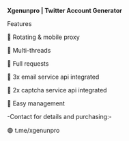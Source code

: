 **Xgenunpro | Twitter Account Generator**

Features

🌟 Rotating & mobile proxy

🌟 Multi-threads

🌟 Full requests

🌟 3x email service api integrated

🌟 2x captcha service api integrated

🌟 Easy management


-Contact for details and purchasing:-

🟢 t.me/xgenunpro

